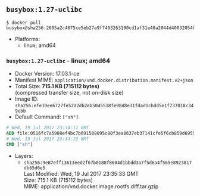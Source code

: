 ## `busybox:1.27-uclibc`

```console
$ docker pull busybox@sha256:2605a2c4875ce5eb27a9f7403263190cd1af31e48a2044d400320548356251c4
```

-	Platforms:
	-	linux; amd64

### `busybox:1.27-uclibc` - linux; amd64

-	Docker Version: 17.03.1-ce
-	Manifest MIME: `application/vnd.docker.distribution.manifest.v2+json`
-	Total Size: **715.1 KB (715112 bytes)**  
	(compressed transfer size, not on-disk size)
-	Image ID: `sha256:efe10ee6727fe52d2db2eb5045518fe98d8e31fdad1cbdd5e1f737018c349ebb`
-	Default Command: `["sh"]`

```dockerfile
# Wed, 19 Jul 2017 23:34:11 GMT
ADD file:0516fc7a5988ef4bc7b691588095c80f3ea8637eb37141cfe5f6cb859d6955c8 in / 
# Wed, 19 Jul 2017 23:34:19 GMT
CMD ["sh"]
```

-	Layers:
	-	`sha256:9e87eff13613eed2f67b0188f8604d1bbdd3a7f5d6a4f565e8923817db65d6e5`  
		Last Modified: Wed, 19 Jul 2017 23:35:33 GMT  
		Size: 715.1 KB (715112 bytes)  
		MIME: application/vnd.docker.image.rootfs.diff.tar.gzip
